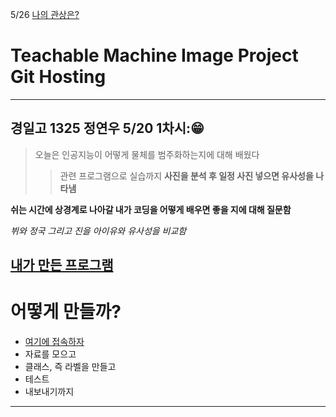 5/26
[나의 관상은?](https://teachablemachine.withgoogle.com/models/[...])

# Teachable Machine Image Project Git Hosting

---
## 경일고 1325 정연우 5/20 1차시:&#128513;
>오늘은 인공지능이 어떻게 물체를 범주화하는지에 대해 배웠다
>>관련 프로그램으로 실습까지
**사진을 분석 후 일정 사진 넣으면 유사성을 나타냄**

__쉬는 시간에 상경계로 나아갈 내가 코딩을 어떻게 배우면 좋을 지에 대해 질문함__

*뷔와 정국 그리고 진을 아이유와 유사성을 비교함*

[내가 만든 프로그램](https://teachablemachine.withgoogle.com/models/AJXZZoWrQ/) 
--------------------------------------------------------------------------------
# 어떻게 만들까?
+ [여기에 접속하자](https://teachablemachine.withgoogle.com/)
+ 자료를 모으고
+ 클래스, 즉 라벨을 만들고
+ 테스트
+ 내보내기까지
----------------------------------------------------------------------------
